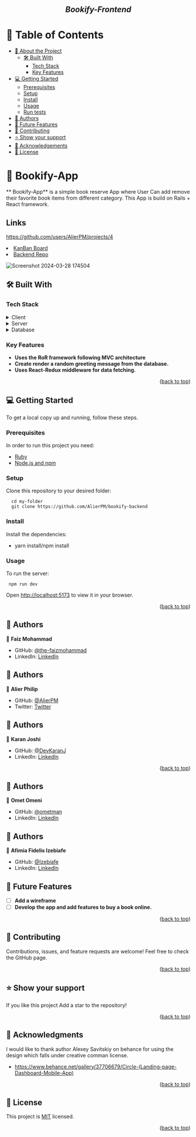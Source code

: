 <h2 align="center"><b><i>Bookify-Frontend</i></b></h2>

<a name="readme-top"></a>

# 📗 Table of Contents

- [📖 About the Project](#about-project)
  - [🛠 Built With](#built-with)
    - [Tech Stack](#tech-stack)
    - [Key Features](#key-features)
- [💻 Getting Started](#getting-started)
  - [Prerequisites](#prerequisites)
  - [Setup](#setup)
  - [Install](#install)
  - [Usage](#usage)
  - [Run tests](#run-tests)
- [👥 Authors](#authors)
- [🔭 Future Features](#future-features)
- [🤝 Contributing](#contributing)
- [⭐️ Show your support](#support)
- [🙏 Acknowledgements](#acknowledgements)
- [📝 License](#license)


# 📖 Bookify-App <a name="about-project"></a>

** Bookify-App** is a simple book reserve App where User Can add remove their favorite book items from different category. This App is build on Rails + React framework.

## Links </a>
https://github.com/users/AlierPM/projects/4
<li><a href="https://github.com/users/AlierPM/projects/4">KanBan Board</a></li>
<li><a href="https://github.com/AlierPM/bookify-backend">Backend Repo</a></li>

![Screenshot 2024-03-28 174504](https://github.com/AlierPM/bookify-frontend/assets/60401323/9033e43c-7077-4d4b-92f2-74819a8ed9e8)


## 🛠 Built With <a name="built-with"></a>

### Tech Stack <a name="tech-stack"></a>

<details>
  <summary>Client</summary>
  <ul>
    <li><a href="https://rubyonrails.org/">Rails</a></li>
  </ul>
</details>

<details>
  <summary>Server</summary>
  <ul>
    <li><a href="https://www.ruby-lang.org/en/">Ruby</a></li>
  </ul>
</details>

<details>
<summary>Database</summary>
  <ul>
    <li><a href="https://www.postgresql.org/">PostgreSQL</a></li>
  </ul>
</details>


### Key Features <a name="key-features"></a>

- **Uses the RoR framework following MVC architecture**
- **Create render a random greeting message from the database.**
- **Uses React-Redux middleware for data fetching.**

<p align="right">(<a href="#readme-top">back to top</a>)</p>

## 💻 Getting Started <a name="getting-started"></a>

To get a local copy up and running, follow these steps.

### Prerequisites

In order to run this project you need:

- [Ruby](https://www.ruby-lang.org/en/documentation/installation/)
- [Node.js and npm](https://nodejs.org/)

### Setup

Clone this repository to your desired folder:

```
  cd my-folder
  git clone https://github.com/AlierPM/bookify-backend

```

### Install

Install the dependencies:

- yarn install/npm install


### Usage

To run the server:

```
 npm run dev

```

Open [http://localhost:5173](http://localhost:5173) to view it in your browser.

<p align="right">(<a href="#readme-top">back to top</a>)</p>


## 👥 Authors <a name="authors"></a>

👤 **Faiz Mohammad**

- GitHub: [@the-faizmohammad](https://github.com/the-faizmohammad)
- LinkedIn: [LinkedIn](https://www.linkedin.com/in/faiz-mohammad-967354142/)

## 👥 Authors <a name="authors"></a>

👤 **Alier Philip**

- GitHub: [@AlierPM](https://github.com/AlierPM)
- Twitter: [Twitter](https://twitter.com/AlierPM)

## 👥 Authors <a name="authors"></a>

👤 **Karan Joshi**

- GitHub: [@DevKaranJ](https://github.com/DevKaranJ)
- LinkedIn: [LinkedIn](https://www.linkedin.com/in/devkaranj/)

<p align="right">(<a href="#readme-top">back to top</a>)</p>

## 👥 Authors <a name="authors"></a>

👤 **Omet Omeni**

- GitHub: [@ometman](https://github.com/ometman)
- LinkedIn: [LinkedIn](https://www.linkedin.com/in/ometman/)

## 👥 Authors <a name="authors"></a>

👤 **Afimia Fidelis Izebiafe**

- GitHub: [@Izebiafe](https://github.com/Izebiafe)
- LinkedIn: [LinkedIn](https://www.linkedin.com/in/faiz-mohammad-967354142/)


## 🔭 Future Features <a name="future-features"></a>

- [ ] **Add a wireframe**
- [ ] **Develop the app and add features to  buy a book online.**

<p align="right">(<a href="#readme-top">back to top</a>)</p>


## 🤝 Contributing <a name="contributing"></a>

Contributions, issues, and feature requests are welcome!
Feel free to check the GitHub page.

<p align="right">(<a href="#readme-top">back to top</a>)</p>


## ⭐️ Show your support <a name="support"></a>

If you like this project Add a star to the repository!

<p align="right">(<a href="#readme-top">back to top</a>)</p>


## 🙏 Acknowledgments <a name="acknowledgements"></a>

I would like to thank author Alexey Savitskiy on behance for using the design which falls under creative comman license.
- https://www.behance.net/gallery/37706679/Circle-(Landing-page-Dashboard-Mobile-App)

<p align="right">(<a href="#readme-top">back to top</a>)</p>

## 📝 License <a name="license"></a>

This project is [MIT](./LICENSE) licensed.

<p align="right">(<a href="#readme-top">back to top</a>)</p>
